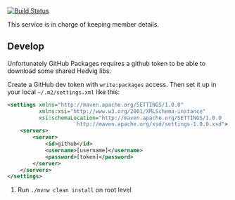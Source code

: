 [![Build Status](https://travis-ci.org/HedvigInsurance/member-registry-service.svg?branch=master)](https://travis-ci.org/HedvigInsurance/member-registry-service)

This service is in charge of keeping member details.

## Develop

Unfortunately GitHub Packages requires a github token to be able to download
some shared Hedvig libs.

Create a GitHub dev token with `write:packages` access. Then set it up in
your local `~/.m2/settings.xml` like this:
```xml
<settings xmlns="http://maven.apache.org/SETTINGS/1.0.0"
          xmlns:xsi="http://www.w3.org/2001/XMLSchema-instance"
          xsi:schemaLocation="http://maven.apache.org/SETTINGS/1.0.0
                      http://maven.apache.org/xsd/settings-1.0.0.xsd">
    <servers>
        <server>
            <id>github</id>
            <username>[username]</username>
            <password>[token]</password>
        </server>
    </servers>
</settings>
```

1. Run `./mvnw clean install` on root level
